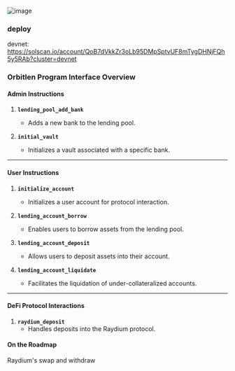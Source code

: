![image](https://github.com/user-attachments/assets/e0d2577e-d18b-474d-bb2e-6fb141482adb)
### deploy
devnet: https://solscan.io/account/QoB7dVkkZr3oLb95DMpSptvUF8mTygDHNjFQh5y5RAb?cluster=devnet
### Orbitlen Program Interface Overview
#### **Admin Instructions**
1. **`lending_pool_add_bank`**
   - Adds a new bank to the lending pool.

2. **`initial_vault`**
   - Initializes a vault associated with a specific bank.

---

#### **User Instructions**
1. **`initialize_account`**
   - Initializes a user account for protocol interaction.

2. **`lending_account_borrow`**
   - Enables users to borrow assets from the lending pool.

3. **`lending_account_deposit`**
   - Allows users to deposit assets into their account.

4. **`lending_account_liquidate`**
   - Facilitates the liquidation of under-collateralized accounts.

---

#### **DeFi Protocol Interactions**
1. **`raydium_deposit`**
   - Handles deposits into the Raydium protocol.

#### On the Roadmap
Raydium's swap and withdraw
